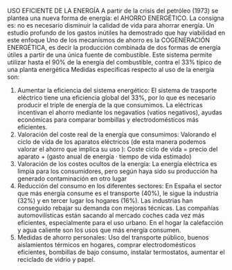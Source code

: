 USO EFICIENTE DE LA ENERGÍA
A partir de la crisis del petróleo (1973) se plantea una nueva forma de energía: el AHORRO ENERGÉTICO.  La consigna es: no es necesario disminuir la calidad de vida para ahorrar energía. Un estudio profundo de los gastos inútiles ha demostrado que hay viabilidad en este enfoque
Uno de los mecanismos de ahorro es la COGENERACIÓN ENERGÉTICA, es decir la producción combinada de dos formas de energía útiles a partir de una única fuente de combustible. Este sistema permite utilizar hasta el 90% de la energía del combustible, contra el 33% típico de una planta energética
Medidas especificas respecto al uso de la energía son:
1) Aumentar la eficiencia del sistema energético: El sistema de trasporte eléctrico tiene una eficiencia global del 33%, por lo que es necesario producir el triple de energía de la que consumimos. La eléctricas incentivan el ahorro mediante los negavatios (vatios negativos), ayudas económicas para comparar bombillas y electrodomésticos más eficientes.
2) Valoración del coste real de la energía que consumimos: Valorando el ciclo de vida de los aparatos eléctricos (de esta manera podemos valorar el ahorro que implica su uso ):
Coste ciclo de vida = precio del aparato + (gasto anual de energía · tiempo de vida estimado)
3) Valoración de los costes ocultos de la energía: La energía eléctrica es limpia para los consumidores, pero según haya sido su producción ha generado contaminación en otro lugar
4) Reducción del consumo en los diferentes sectores: En España el sector que más energía consume es el transporte (40%), le sigue la industria (32%) y en tercer lugar los hogares (16%). Las industrias han conseguido rebajar su demanda con mejoras técnicas. Las compañías automovilísticas están sacando al mercado coches cada vez más eficientes, especialmente para el uso urbano. En el hogar la calefacción y agua caliente son los usos que más energía consumen.
5) Medidas de ahorro personales: Uso del transporte público, buenos aislamientos térmicos en hogares, comprar electrodomésticos eficientes, bombillas de bajo consumo, instalar termostatos, aumentar el reciclado de vidrio y papel.

